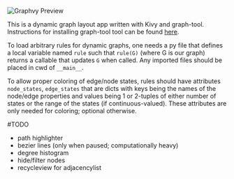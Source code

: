 ![Graphvy Preview](preview.gif)

This is a dynamic graph layout app written with Kivy and graph-tool.  Instructions for installing graph-tool tool can
be found [here](https://graph-tool.skewed.de/).

To load arbitrary rules for dynamic graphs, one needs a py file that defines a local variable named `rule` such that
`rule(G)` (where G is our graph) returns a callable that updates `G` when called.  Any imported files should be placed
in cwd of `__main__`.

To allow proper coloring of edge/node states, rules should have attributes `node_states`, `edge_states` that are dicts
with keys being the names of the node/edge properties and values being 1 or 2-tuples of either number of states or the
range of the states (if continuous-valued).  These attributes are only needed for coloring; optional otherwise.

#TODO

* path highlighter
* bezier lines (only when paused; computationally heavy)
* degree histogram
* hide/filter nodes
* recycleview for adjacencylist
